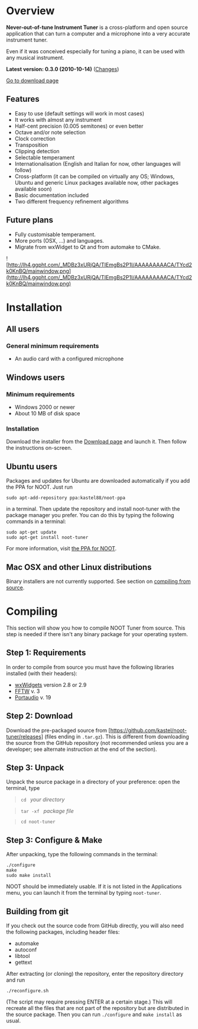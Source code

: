 # Overview #

**Never-out-of-tune Instrument Tuner** is a cross-platform and open source application that can turn a computer and a microphone into a very accurate instrument tuner.

Even if it was conceived especially for tuning a piano, it can be used with any musical instrument.

**Latest version: 0.3.0 (2010-10-14)** ([Changes](News))

[Go to download page](http://code.google.com/p/noot-tuner/downloads/list)

## Features ##
  * Easy to use (default settings will work in most cases)
  * It works with almost any instrument
  * Half-cent precision (0.005 semitones) or even better
  * Octave and/or note selection
  * Clock correction
  * Transposition
  * Clipping detection
  * Selectable temperament
  * Internationalisation (English and Italian for now, other languages will follow)
  * Cross-platform (it can be compiled on virtually any OS; Windows, Ubuntu and generic Linux packages available now, other packages available soon)
  * Basic documentation included
  * Two different frequency refinement algorithms

## Future plans ##
  * Fully customisable temperament.
  * More ports (OSX, ...) and languages.
  * Migrate from wxWidget to Qt and from automake to CMake.

![http://lh4.ggpht.com/_MDBz3xURjQA/TIEmgBs2P1I/AAAAAAAAACA/TYcd2k0KnBQ/mainwindow.png](http://lh4.ggpht.com/_MDBz3xURjQA/TIEmgBs2P1I/AAAAAAAAACA/TYcd2k0KnBQ/mainwindow.png)

# Installation #

## All users ##
### General minimum requirements ###
  * An audio card with a configured microphone

## Windows users ##
### Minimum requirements ###
  * Windows 2000 or newer
  * About 10 MB of disk space

### Installation ###
Download the installer from the [Download page](https://github.com/kastel/noot-tuner/releases) and launch it. Then follow the instructions on-screen.

## Ubuntu users ##
Packages and updates for Ubuntu are downloaded automatically if you add the PPA for NOOT. Just run

```
sudo apt-add-repository ppa:kastel88/noot-ppa
```

in a terminal. Then update the repository and install noot-tuner with the package manager you prefer. You can do this by typing the following commands in a terminal:

```
sudo apt-get update
sudo apt-get install noot-tuner
```

For more information, visit [the PPA for NOOT](https://launchpad.net/~kastel88/+archive/noot-ppa).

## Mac OSX and other Linux distributions ##

Binary installers are not currently supported. See section on [compiling from source](#compiling).

# Compiling #

This section will show you how to compile NOOT Tuner from source. This step is needed if there isn't any binary package for your operating system.

## Step 1: Requirements ##

In order to compile from source you must have the following libraries installed (with their headers):
  * [wxWidgets](http://www.wxwidgets.org/) version 2.8 or 2.9
  * [FFTW](http://www.fftw.org/) v. 3
  * [Portaudio](http://www.portaudio.com/) v. 19

## Step 2: Download ##

Download the pre-packaged source from [https://github.com/kastel/noot-tuner/releases] (files ending in `.tar.gz`). This is different from downloading the source from the GitHub repository (not recommended unless you are a developer; see alternate instruction at the end of the section).

## Step 3: Unpack ##

Unpack the source package in a directory of your preference: open the terminal, type

> `cd ` _your directory_

> `tar -xf ` _package file_

> `cd noot-tuner`

## Step 3: Configure & Make ##

After unpacking, type the following commands in the terminal:

```
./configure
make
sudo make install
```

NOOT should be immediately usable. If it is not listed in the Applications menu, you can launch it from the terminal by typing `noot-tuner`.

## Building from git ##

If you check out the source code from GitHub directly, you will also need the following packages, including header files:
  * automake
  * autoconf
  * libtool
  * gettext

After extracting (or cloning) the repository, enter the repository directory and run

```
./reconfigure.sh
```

(The script may require pressing ENTER at a certain stage.) This will recreate all the files that are not part of the repository but are distributed in the source package. Then you can run `./configure` and `make install` as usual.
